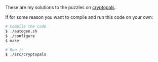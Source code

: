These are my solutions to the puzzles on [cryptopals](http://cryptopals.com/).

If for some reason you want to compile and run this code on your own:

```bash
# Compile the code
$ ./autogen.sh
$ ./configure
$ make

# Run it
$ ./src/cryptopals
```
